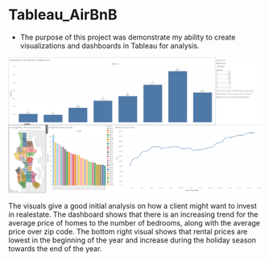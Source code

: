 # Tableau_AirBnB

- The purpose of this project was demonstrate my ability to create visualizations and dashboards in Tableau for analysis.

![](https://github.com/JasonSpaw/Tableau_AirBnB/blob/main/AirBnB_SeattleWA2016_FullProject_snip.PNG)

The visuals give a good initial analysis on how a client might want to invest in realestate.  The dashboard shows that there is an increasing trend for the average price of homes to the number of bedrooms, along with the average price over zip code.  The bottom right visual shows that rental prices are lowest in the beginning of the year and increase during the holiday season towards the end of the year.
